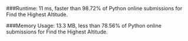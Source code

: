 ###Runtime: 11 ms, faster than 98.72% of Python online submissions for Find the Highest Altitude.

###Memory Usage: 13.3 MB, less than 78.56% of Python online submissions for Find the Highest Altitude.
